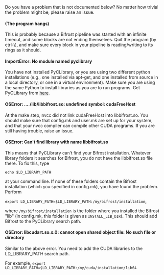 Do you have a problem that is not documented below? No matter how trivial the problem might be, please raise an issue.

#### (The program hangs)

This is probably because a Bifrost pipeline was started with an infinite timeout, and some blocks are not ending themselves. Quit the program (by ctrl-\\), and make sure every block in your pipeline is reading/writing to its rings as it should.

#### ImportError: No module named pyclibrary

You have not installed PyCLibrary, or you are using two different python installations (e.g., one installed via apt-get, and one installed from source in a local directory, or one in a virtual environment). Make sure you are using the same Python to install libraries as you are to run programs. Get PyCLibrary from [here](https://github.com/MatthieuDartiailh/pyclibrary).

#### OSError: ..../lib/libbifrost.so: undefined symbol: cudaFreeHost

At the make step, nvcc did not link cudaFreeHost into libbifrost.so. You should make sure that config.mk and user.mk are set up for your system, and that your nvcc compiler can compile other CUDA programs. If you are still having trouble, raise an issue.

#### OSError: Can't find library with name libbifrost.so

This means that PyCLibrary can't find your Bifrost installation. Whatever library folders it searches for Bifrost, you do not have the libbifrost.so file there. To fix this, type 

`echo $LD_LIBRARY_PATH`

 at your command line. If none of these folders contain the Bifrost installation (which you specified in config.mk), you have found the problem. Perform 

`export LD_LIBRARY_PATH=$LD_LIBRARY_PATH:/my/bifrost/installation`,

where `/my/bifrost/installation` is the folder where you installed the Bifrost "lib" (in config.mk, this folder is given as `INSTALL_LIB_DIR`). This should add Bifrost to the PyCLibrary search path.

#### OSError: libcudart.so.x.0: cannot open shared object file: No such file or directory

Similar to the above error. You need to add the CUDA libraries to the LD_LIBRARY_PATH search path. 

For example,
`export LD_LIBRARY_PATH=$LD_LIBRARY_PATH:/my/cuda/installation/lib64`